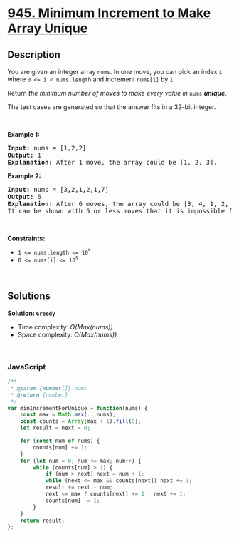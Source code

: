 # [945. Minimum Increment to Make Array Unique](https://leetcode.com/problems/minimum-increment-to-make-array-unique)

## Description

<div class="elfjS" data-track-load="description_content"><p>You are given an integer array <code>nums</code>. In one move, you can pick an index <code>i</code> where <code>0 &lt;= i &lt; nums.length</code> and increment <code>nums[i]</code> by <code>1</code>.</p>

<p>Return <em>the minimum number of moves to make every value in </em><code>nums</code><em> <strong>unique</strong></em>.</p>

<p>The test cases are generated so that the answer fits in a 32-bit integer.</p>

<p>&nbsp;</p>
<p><strong class="example">Example 1:</strong></p>

<pre><strong>Input:</strong> nums = [1,2,2]
<strong>Output:</strong> 1
<strong>Explanation:</strong> After 1 move, the array could be [1, 2, 3].
</pre>

<p><strong class="example">Example 2:</strong></p>

<pre><strong>Input:</strong> nums = [3,2,1,2,1,7]
<strong>Output:</strong> 6
<strong>Explanation:</strong> After 6 moves, the array could be [3, 4, 1, 2, 5, 7].
It can be shown with 5 or less moves that it is impossible for the array to have all unique values.
</pre>

<p>&nbsp;</p>
<p><strong>Constraints:</strong></p>

<ul>
	<li><code>1 &lt;= nums.length &lt;= 10<sup>5</sup></code></li>
	<li><code>0 &lt;= nums[i] &lt;= 10<sup>5</sup></code></li>
</ul>
</div>

<p>&nbsp;</p>

## Solutions

**Solution: `Greedy`**
- Time complexity: <em>O(Max(nums))</em>
- Space complexity: <em>O(Max(nums))</em>

<p>&nbsp;</p>

### **JavaScript**

```js
/**
 * @param {number[]} nums
 * @return {number}
 */
var minIncrementForUnique = function(nums) {
    const max = Math.max(...nums);
    const counts = Array(max + 1).fill(0);
    let result = next = 0;

    for (const num of nums) {
        counts[num] += 1;
    }
    for (let num = 0; num <= max; num++) {
        while (counts[num] > 1) {
            if (num > next) next = num + 1;
            while (next <= max && counts[next]) next += 1;
            result += next - num;
            next <= max ? counts[next] += 1 : next += 1;
            counts[num] -= 1;
        }
    }
    return result;
};
```
